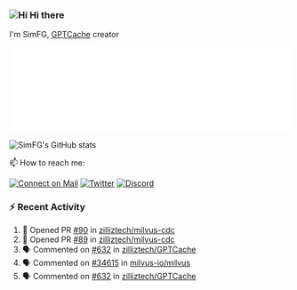 ### <img src='https://qpluspicture.oss-cn-beijing.aliyuncs.com/6LjjQA/Hi.gif' alt='Hi' width="24"/> Hi there

I'm SimFG, [GPTCache](https://github.com/zilliztech/GPTCache) creator

![Metrics 👋](/metrics.plugin.followup.user.svg)

![SimFG's GitHub stats](https://github-readme-stats.vercel.app/api?username=SimFG&show_icons=true&theme=radical&count_private=true)

📫 How to reach me:

[![Connect on Mail](https://img.shields.io/badge/Ask%20me-anything-1abc9c.svg)](mailto:1142838399@qq.com)
[![Twitter](https://img.shields.io/twitter/follow/FogSim?style=social)](https://twitter.com/FogSim)
[![Discord](https://img.shields.io/discord/1092648432495251507?label=Discord&logo=discord)](https://discord.gg/Q8C6WEjSWV)

### :zap: Recent Activity

<!--START_SECTION:activity-->
1. 💪 Opened PR [#90](https://github.com/zilliztech/milvus-cdc/pull/90) in [zilliztech/milvus-cdc](https://github.com/zilliztech/milvus-cdc)
2. 💪 Opened PR [#89](https://github.com/zilliztech/milvus-cdc/pull/89) in [zilliztech/milvus-cdc](https://github.com/zilliztech/milvus-cdc)
3. 🗣 Commented on [#632](https://github.com/zilliztech/GPTCache/issues/632) in [zilliztech/GPTCache](https://github.com/zilliztech/GPTCache)
4. 🗣 Commented on [#34615](https://github.com/milvus-io/milvus/issues/34615) in [milvus-io/milvus](https://github.com/milvus-io/milvus)
5. 🗣 Commented on [#632](https://github.com/zilliztech/GPTCache/issues/632) in [zilliztech/GPTCache](https://github.com/zilliztech/GPTCache)
<!--END_SECTION:activity-->

